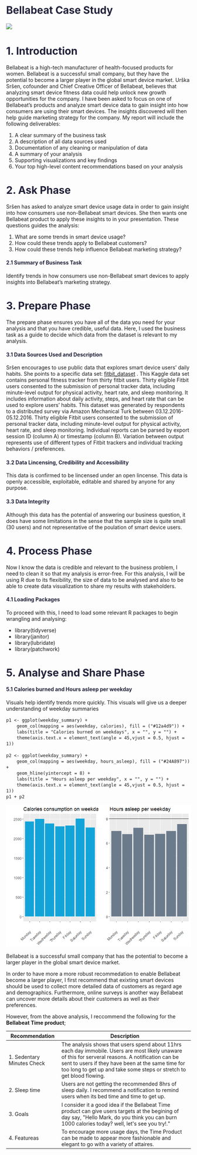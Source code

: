# <span style="color:#22223b"> Bellabeat Case Study  </span>
![](https://th.bing.com/th/id/R.a1e9c2ad22f7cfab0c59fbd1cd9fc2fc?rik=17y7jjy%2bo3NWsg&riu=http%3a%2f%2fdizajn.hr%2fwp-content%2fuploads%2f2017%2f01%2fad_hdd-900x600.jpeg&ehk=MvAFG1rywDFxu0txBwxQCcmM6ArCfUcWrH0MGY%2b4A9U%3d&risl=&pid=ImgRaw&r=0)


# <span style="color:#22223b"> 1. Introduction </span> <a id="summary_1"></a>
Bellabeat is a high-tech manufacturer of health-focused products for women. Bellabeat is a successful small company, but they have the potential to become a larger player in the global smart device market. Urška Sršen, cofounder and Chief Creative Officer of Bellabeat, believes that analyzing smart device fitness data could help unlock new growth opportunities for the company. I have been asked to focus on one of Bellabeat’s products and analyze smart device data to gain insight into how consumers are using their smart devices. The insights discovered will then help guide marketing strategy for the company.
My report will include the following deliverables:
1. A clear summary of the business task
2. A description of all data sources used
3. Documentation of any cleaning or manipulation of data
4. A summary of your analysis
5. Supporting visualizations and key findings
6. Your top high-level content recommendations based on your analysis

# <span style="color:#22223b"> 2. Ask Phase </span> <a id="ask_phase"></a>
Sršen has asked to analyze smart device usage data in order to gain insight into how consumers use non-Bellabeat smart devices. She then wants one Bellabeat product to apply these insights to in your presentation. These questions guides the analysis:
1. What are some trends in smart device usage?
2. How could these trends apply to Bellabeat customers?
3. How could these trends help influence Bellabeat marketing strategy?
 
#### <span style="color:#22223b"> 2.1 Summary of Business Task </span> <a id="business_task_2.1"></a>  
Identify trends in how consumers use non-Bellabeat smart devices to apply insights into Bellabeat’s marketing strategy.

# <span style="color:#22223b"> 3. Prepare Phase </span> <a id="prepare_3"></a>
The prepare phase ensures you have all of the data you need for your analysis and that you have credible, useful data. Here, I used the business task as a guide to decide which data from the dataset is relevant to my analysis.

#### <span style="color:#22223b"> 3.1 Data Sources Used and Description</span> <a id="data_used_3.1"></a>
Sršen encourages to use public data that explores smart device users’ daily habits. She points to a specific data set: [fitbit_dataset](http://https://www.kaggle.com/arashnic/fitbit) .
This Kaggle data set contains personal fitness tracker from thirty fitbit users. Thirty eligible Fitbit users consented to the submission of personal tracker data, including minute-level output for physical activity, heart rate, and sleep monitoring. It includes information about daily activity, steps, and heart rate that can be used to explore users’ habits.
This dataset was generated by respondents to a distributed survey via Amazon Mechanical Turk between 03.12.2016-05.12.2016. Thirty eligible Fitbit users consented to the submission of personal tracker data, including minute-level output for physical activity, heart rate, and sleep monitoring. Individual reports can be parsed by export session ID (column A) or timestamp (column B). Variation between output represents use of different types of Fitbit trackers and individual tracking behaviors / preferences.

#### <span style="color:#22223b"> 3.2 Data Lincensing, Credibility and Accessibility </span> <a id="data_used_3.2"></a>
This data is confirmed to be lincensed under an open lincense. This data is openly accessible, exploitable, editable and shared by anyone for any purpose.

#### <span style="color:#22223b"> 3.3 Data Integrity </span> <a id="data_used_3.3"></a>
Although this data has the potential of answering our business question, it does have some limitations in the sense that the sample size is quite small (30 users) and not representative of the poulation of smart device users.

# <span style="color:#22223b"> 4. Process Phase </span> <a id="process_4"></a>
Now I know the data is credible and relevant to the business problem, I need to clean it so that my analysis is error-free. For this analysis, I will be using R due to its flexibility, the size of data to be analysed and also to be able to create data visualization to share my results with stakeholders. 

#### <span style="color:#22223b"> 4.1 Loading Packages </span> <a id="process_4.1"></a>
To proceed with this, I need to load some relevant R packages to begin wrangling and analysing:  

* library(tidyverse)  
* library(janitor)  
* library(lubridate)  
* library(patchwork)  


# <span style="color:#22223b"> 5. Analyse and Share Phase </span> <a id="analyse_5"></a>

#### <span style="color:#22223b"> 5.1 Calories burned and Hours asleep per weekday </span> <a ></a>
Visuals help identify trends more quickly. This visuals will give us a deeper understanding of weekday summaries
```{r}
p1 <- ggplot(weekday_summary) +
    geom_col(mapping = aes(weekday, calories), fill = ("#12a4d9")) +
    labs(title = "Calories burned on weekdays", x = "", y = "") +
    theme(axis.text.x = element_text(angle = 45,vjust = 0.5, hjust = 1))

p2 <- ggplot(weekday_summary) +
    geom_col(mapping = aes(weekday, hours_asleep), fill = ("#24A897")) + 
    geom_hline(yintercept = 8) +
    labs(title = "Hours asleep per weekday", x = "", y = "") +
    theme(axis.text.x = element_text(angle = 45,vjust = 0.5, hjust = 1))
p1 + p2
```
![](https://github.com/John-okoye/Bellabeat-Case-Study/blob/main/Visuals/Column%20charts%201.png)



















Bellabeat is a successful small company that has the potential to become a larger player in the global smart device market.

In order to have more a more robust recommedation to enable Bellabeat become a larger player, I first recommend that exixting smart devices should be used to collect more detailed data of customers as regard age and demographics. Furthermore, online surveys is another way Bellabeat can uncover more details about their customers as well as their preferences. 

However, from the above analysis, I reccommend the following for the **Bellabeat Time product**;

|Recommendation| Description |
|---| ---|
|1. Sedentary Minutes Check | The analysis shows that users spend about 11hrs each day immobile. Users are most likely unaware of this for serveral reasons. A notification can be sent to users if they have been at the same time for too long to get up and take some steps or stretch to get blood flowing. 
|2. Sleep time| Users are not getting the recommended 8hrs of sleep daily. I recommend a notification to remind users when its bed time and time to get up. 
|3. Goals | I consider it a good idea if the Bellabeat Time product can give users targets at the begining of day say, "Hello Mark, do you think you can burn 1000 calories today? well, let's see you try!."|4. Benefits| Most people don't like being told what to do more especially when its from a gadget. I recommend that periodically health fun facts are shown to users to remind them how important lower sedntary minutes, taking more steps, among other health tips are for the body.|
|4. Featureas | To encourage more usage days, the Time Product can be made to appear more fashionable and elegant to go with a variety of attaires.






























